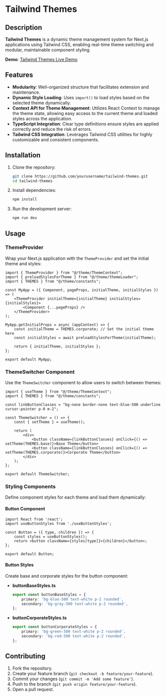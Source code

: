 
# Tailwind Themes

## Description

**Tailwind Themes** is a dynamic theme management system for Next.js applications using Tailwind CSS, enabling real-time theme switching and modular, maintainable component styling.

**Demo**: [Tailwind Themes Live Demo](https://tailwind-themes-three.vercel.app/)

## Features

- **Modularity**: Well-organized structure that facilitates extension and maintenance.
- **Dynamic Style Loading**: Uses `import()` to load styles based on the selected theme dynamically.
- **Context API for Theme Management**: Utilizes React Context to manage the theme state, allowing easy access to the current theme and loaded styles across the application.
- **TypeScript Integration**: Clear type definitions ensure styles are applied correctly and reduce the risk of errors.
- **Tailwind CSS Integration**: Leverages Tailwind CSS utilities for highly customizable and consistent components.

## Installation

1. Clone the repository:
    ```sh
    git clone https://github.com/yourusername/tailwind-themes.git
    cd tailwind-themes
    ```

2. Install dependencies:
    ```sh
    npm install
    ```

3. Run the development server:
    ```sh
    npm run dev
    ```

## Usage

### ThemeProvider

Wrap your Next.js application with the `ThemeProvider` and set the initial theme and styles:

```tsx
import { ThemeProvider } from "@/theme/ThemeContext";
import { preloadStylesForTheme } from "@/theme/themeLoader";
import { THEMES } from "@/theme/constants";

const MyApp = ({ Component, pageProps, initialTheme, initialStyles }) => (
    <ThemeProvider initialTheme={initialTheme} initialStyles={initialStyles}>
        <Component {...pageProps} />
    </ThemeProvider>
);

MyApp.getInitialProps = async (appContext) => {
    const initialTheme = THEMES.corporate; // Set the initial theme here
    const initialStyles = await preloadStylesForTheme(initialTheme);

    return { initialTheme, initialStyles };
};

export default MyApp;
```

### ThemeSwitcher Component

Use the `ThemeSwitcher` component to allow users to switch between themes:

```tsx
import { useTheme } from "@/theme/ThemeContext";
import { THEMES } from "@/theme/constants";

const linkButtonClasses = "bg-none border-none text-blue-500 underline cursor-pointer p-0 m-2";

const ThemeSwitcher = () => {
    const { setTheme } = useTheme();

    return (
        <div>
            <button className={linkButtonClasses} onClick={() => setTheme(THEMES.base)}>Base Theme</button>
            <button className={linkButtonClasses} onClick={() => setTheme(THEMES.corporate)}>Corporate Theme</button>
        </div>
    );
};

export default ThemeSwitcher;
```

### Styling Components

Define component styles for each theme and load them dynamically:

#### Button Component

```tsx
import React from 'react';
import useButtonStyles from './useButtonStyles';

const Button = ({ type, children }) => {
    const styles = useButtonStyles();
    return <button className={styles[type]}>{children}</button>;
};

export default Button;
```

#### Button Styles

Create base and corporate styles for the button component:

- **buttonBaseStyles.ts**
  ```ts
  export const buttonBaseStyles = {
      primary: 'bg-blue-500 text-white p-2 rounded',
      secondary: 'bg-gray-500 text-white p-2 rounded',
  };
  ```

- **buttonCorporateStyles.ts**
  ```ts
  export const buttonCorporateStyles = {
      primary: 'bg-green-500 text-white p-2 rounded',
      secondary: 'bg-red-500 text-white p-2 rounded',
  };
  ```

## Contributing

1. Fork the repository.
2. Create your feature branch (`git checkout -b feature/your-feature`).
3. Commit your changes (`git commit -m 'Add some feature'`).
4. Push to the branch (`git push origin feature/your-feature`).
5. Open a pull request.